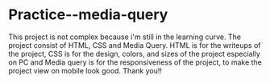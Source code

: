 # Practice--media-query
This project is not complex because i'm still in the learning curve. 
The project consist of HTML, CSS and Media Query.
HTML is for the writeups of the project,
CSS is for the design, colors, and sizes of the project especially on PC and
Media query is for the responsiveness of the project, to make the project view on mobile look good.
Thank you!!
